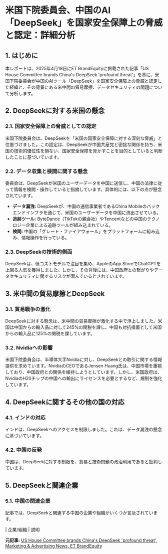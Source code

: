 # 米国下院委員会、中国のAI「DeepSeek」を国家安全保障上の脅威と認定：詳細分析

## 1. はじめに

本レポートは、2025年4月18日にET BrandEquityに掲載された記事「US House Committee brands China's DeepSeek 'profound threat'」を基に、米国下院委員会が中国のAIツール「DeepSeek」を国家安全保障上の脅威と認定した経緯と、その背景にある米中間の貿易摩擦、データセキュリティの問題について分析します。

## 2. DeepSeekに対する米国の懸念

### 2.1. 国家安全保障上の脅威としての認定

米国下院委員会は、DeepSeekを「米国の国家安全保障に対する深刻な脅威」と位置づけました。この認定は、DeepSeekが中国共産党と密接な関係を持ち、米国の技術的優位性を損ない、国家安全保障を脅かすことを目的としていると判断したことに基づいています。

### 2.2. データ収集と検閲に関する懸念

委員会は、DeepSeekが米国のユーザーデータを中国に送信し、中国の法律に従って情報を検閲・操作していると指摘しています。具体的には、以下の点が懸念されています。

* **データ漏洩:** DeepSeekが、中国の通信事業者であるChina Mobileのバックエンドインフラを通じて、米国のユーザーデータを中国に流出させている。
* **追跡ツール:** ByteDance（TikTokの親会社）やTencentなどの中国のテクノロジー企業による追跡ツールが組み込まれている。
* **検閲:** 中国の「グレート・ファイアウォール」をプラットフォームに組み込み、情報操作を行っている。

### 2.3. DeepSeekの技術的側面

DeepSeekは、低コストモデルで注目を集め、AppleのApp StoreでChatGPTを上回る人気を獲得しました。しかし、その背後には、中国政府との繋がりやデータセキュリティに関するリスクが潜んでいるとされています。

## 3. 米中間の貿易摩擦とDeepSeek

### 3.1. 貿易戦争の激化

DeepSeekに対する懸念は、米中間の貿易摩擦が激化する中で浮上しました。米国は中国からの輸入品に対して245%の関税を課し、中国も対抗措置として米国からの輸入品に125%の関税を課しています。

### 3.2. Nvidiaへの影響

米国下院委員会は、半導体大手Nvidiaに対し、DeepSeekとの取引に関する情報提供を求めています。NvidiaのCEOであるJensen Huang氏は、中国市場を重視しており、中国政府との関係を維持しようとしています。しかし、米国政府は、NvidiaのH20チップの中国への輸出にライセンスを必要とするなど、規制を強化しています。

## 4. DeepSeekに関するその他の国の対応

### 4.1. インドの対応

インドは、DeepSeekへのアクセスを制限しました。これは、データ漏洩の懸念に基づいています。

### 4.2. 中国の反発

中国は、DeepSeekに対する制限を、貿易と技術問題の政治利用であると批判しています。

## 5. DeepSeekと関連企業

### 5.1. 中国の関連企業

記事では、DeepSeekと関連する中国の企業や組織がいくつか言及されています。

| 企業/組織 | 説明 

**元記事:** [US House Committee brands China's DeepSeek 'profound threat', Marketing & Advertising News, ET BrandEquity](https://brandequity.economictimes.indiatimes.com/news/digital/us-house-committee-brands-chinas-deepseek-profound-threat/120404538)